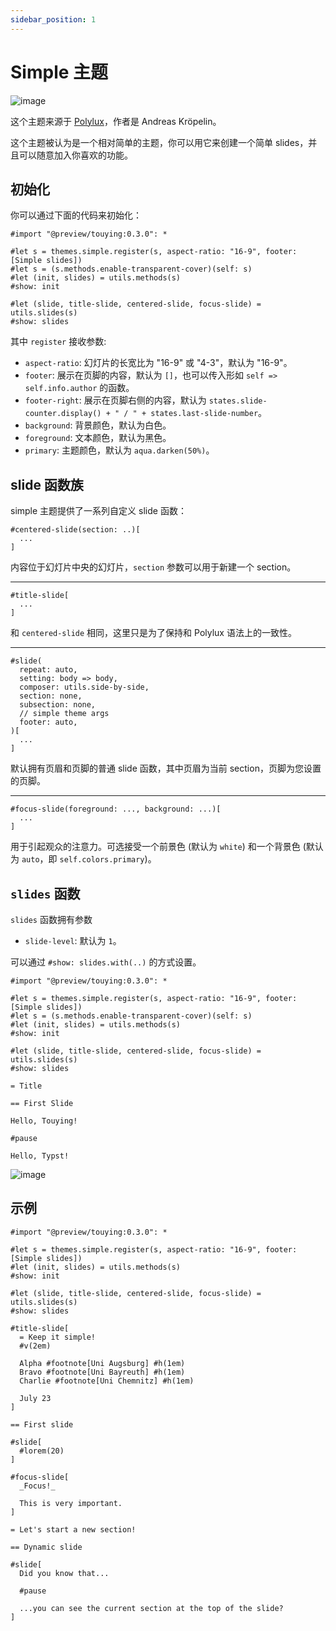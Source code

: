 ```yaml
---
sidebar_position: 1
---
```


# Simple 主题

![image](https://github.com/touying-typ/touying/assets/34951714/83d5295e-f961-4ffd-bc56-a7049848d408)

这个主题来源于 [Polylux](https://polylux.dev/book/themes/gallery/simple.html)，作者是 Andreas Kröpelin。

这个主题被认为是一个相对简单的主题，你可以用它来创建一个简单 slides，并且可以随意加入你喜欢的功能。


## 初始化

你可以通过下面的代码来初始化：

```typst
#import "@preview/touying:0.3.0": *

#let s = themes.simple.register(s, aspect-ratio: "16-9", footer: [Simple slides])
#let s = (s.methods.enable-transparent-cover)(self: s)
#let (init, slides) = utils.methods(s)
#show: init

#let (slide, title-slide, centered-slide, focus-slide) = utils.slides(s)
#show: slides
```

其中 `register` 接收参数:

- `aspect-ratio`: 幻灯片的长宽比为 "16-9" 或 "4-3"，默认为 "16-9"。
- `footer`: 展示在页脚的内容，默认为 `[]`，也可以传入形如 `self => self.info.author` 的函数。
- `footer-right`: 展示在页脚右侧的内容，默认为 `states.slide-counter.display() + " / " + states.last-slide-number`。
- `background`: 背景颜色，默认为白色。
- `foreground`: 文本颜色，默认为黑色。
- `primary`: 主题颜色，默认为 `aqua.darken(50%)`。


## slide 函数族

simple 主题提供了一系列自定义 slide 函数：

```typst
#centered-slide(section: ..)[
  ...
]
```
内容位于幻灯片中央的幻灯片，`section` 参数可以用于新建一个 section。

---

```typst
#title-slide[
  ...
]
```

和 `centered-slide` 相同，这里只是为了保持和 Polylux 语法上的一致性。

---

```typst
#slide(
  repeat: auto,
  setting: body => body,
  composer: utils.side-by-side,
  section: none,
  subsection: none,
  // simple theme args
  footer: auto,
)[
  ...
]
```
默认拥有页眉和页脚的普通 slide 函数，其中页眉为当前 section，页脚为您设置的页脚。

---

```typst
#focus-slide(foreground: ..., background: ...)[
  ...
]
```
用于引起观众的注意力。可选接受一个前景色 (默认为 `white`) 和一个背景色 (默认为 `auto`，即 `self.colors.primary`)。


## `slides` 函数

`slides` 函数拥有参数

- `slide-level`: 默认为 `1`。

可以通过 `#show: slides.with(..)` 的方式设置。

```typst
#import "@preview/touying:0.3.0": *

#let s = themes.simple.register(s, aspect-ratio: "16-9", footer: [Simple slides])
#let s = (s.methods.enable-transparent-cover)(self: s)
#let (init, slides) = utils.methods(s)
#show: init

#let (slide, title-slide, centered-slide, focus-slide) = utils.slides(s)
#show: slides

= Title

== First Slide

Hello, Touying!

#pause

Hello, Typst!
```

![image](https://github.com/touying-typ/touying/assets/34951714/2c599bd1-6250-497f-a65b-f19ae02a16cb)


## 示例

```typst
#import "@preview/touying:0.3.0": *

#let s = themes.simple.register(s, aspect-ratio: "16-9", footer: [Simple slides])
#let (init, slides) = utils.methods(s)
#show: init

#let (slide, title-slide, centered-slide, focus-slide) = utils.slides(s)
#show: slides

#title-slide[
  = Keep it simple!
  #v(2em)

  Alpha #footnote[Uni Augsburg] #h(1em)
  Bravo #footnote[Uni Bayreuth] #h(1em)
  Charlie #footnote[Uni Chemnitz] #h(1em)

  July 23
]

== First slide

#slide[
  #lorem(20)
]

#focus-slide[
  _Focus!_

  This is very important.
]

= Let's start a new section!

== Dynamic slide

#slide[
  Did you know that...

  #pause

  ...you can see the current section at the top of the slide?
]
```

